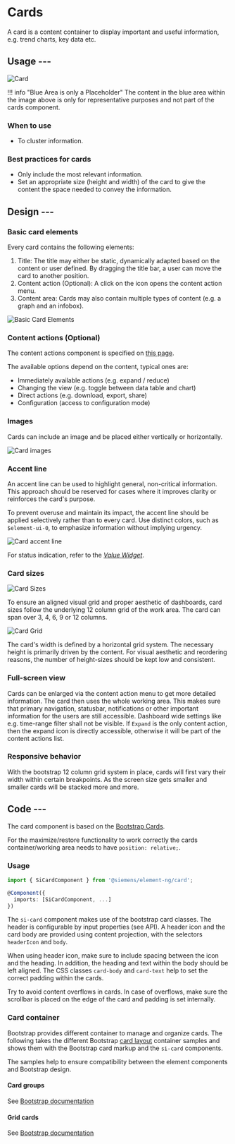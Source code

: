 # Cards

A card is a content container to display important and useful information, e.g. trend charts, key data etc.

## Usage ---

![Card](images/card.png)

!!! info "Blue Area is only a Placeholder"
    The content in the blue area within the image above is only for representative purposes and not part of the cards component.

### When to use

- To cluster information.

### Best practices for cards

- Only include the most relevant information.
- Set an appropriate size (height and width) of the card to give the content the space needed to convey the information.

## Design ---

### Basic card elements

Every card contains the following elements:

1. Title: The title may either be static, dynamically adapted based on the content or user defined.
By dragging the title bar, a user can move the card to another position.
2. Content action (Optional): A click on the icon opens the content action menu.
3. Content area: Cards may also contain multiple types of content (e.g. a graph and an infobox).

![Basic Card Elements](images/card-usage-construction.png)

### Content actions (Optional)

The content actions component is specified on [this page](../buttons-menus/content-actions.md).

The available options depend on the content, typical ones are:

- Immediately available actions (e.g. expand / reduce)
- Changing the view (e.g. toggle between data table and chart)
- Direct actions (e.g. download, export, share)
- Configuration (access to configuration mode)

### Images

Cards can include an image and be placed either vertically or horizontally.

![Card images](images/card-image.png)

### Accent line

An accent line can be used to highlight general, non-critical information.
This approach should be reserved for cases where it improves clarity or reinforces the card's purpose.

To prevent overuse and maintain its impact, the accent line should be applied selectively rather than to every card.
Use distinct colors, such as `$element-ui-0`, to emphasize information without implying urgency.

![Card accent line](images/card-accent-line.png)

For status indication, refer to the [*Value Widget*](../dashboards/value-widget.md).

### Card sizes

![Card Sizes](images/card-usage-sizes.png)

To ensure an aligned visual grid and proper aesthetic of dashboards, card sizes follow the underlying 12 column grid of the work area.
The card can span over 3, 4, 6, 9 or 12 columns.

![Card Grid](images/card-usage-grid.png)

The card's width is defined by a horizontal grid system. The necessary height is primarily driven by the content.
For visual aesthetic and reordering reasons, the number of height-sizes should be kept low and consistent.

### Full-screen view

Cards can be enlarged via the content action menu to get more detailed information. The card then uses the whole working area.
This makes sure that primary navigation, statusbar, notifications or other important information for the users are still accessible.
Dashboard wide settings like e.g. time-range filter shall not be visible. If `Expand` is the only content action, then the expand icon
is directly accessible, otherwise it will be part of the content actions list.

### Responsive behavior

With the bootstrap 12 column grid system in place, cards will first vary their width within certain breakpoints. As the screen size gets smaller and smaller cards will be stacked more and more.

## Code ---

The card component is based on the [Bootstrap Cards](https://getbootstrap.com/docs/5.1/components/card/).

For the maximize/restore functionality to work correctly the cards container/working area needs to have `position: relative;`.

### Usage

```ts
import { SiCardComponent } from '@siemens/element-ng/card';

@Component({
  imports: [SiCardComponent, ...]
})
```

The `si-card` component makes use of the bootstrap card classes. The header
is configurable by input properties (see API). A header icon and the card body are
provided using content projection, with the selectors `headerIcon` and `body`.

When using header icon, make sure to include spacing between the icon and the heading. In
addition, the heading and text within the body should be left aligned. The CSS classes
`card-body` and `card-text` help to set the correct padding within the cards.

Try to avoid content overflows in cards. In case of overflows, make sure the scrollbar
is placed on the edge of the card and padding is set internally.

<si-docs-component example="si-card/si-card" height="300"></si-docs-component>

<si-docs-api component="SiCardComponent"></si-docs-api>

### Card container

Bootstrap provides different container to manage and organize cards. The following takes the different
Bootstrap [card layout](https://getbootstrap.com/docs/5.1/components/card/#card-layout) container samples
and shows them with the Bootstrap card markup and the `si-card` components.

The samples help to ensure compatibility between the element components and Bootstrap design.

#### Card groups

See [Bootstrap documentation](https://getbootstrap.com/docs/5.1/components/card/#card-groups)

<si-docs-component example="si-card/bootstrap-card-group" height="500"></si-docs-component>

#### Grid cards

See [Bootstrap documentation](https://getbootstrap.com/docs/5.1/components/card/#grid-cards)

<si-docs-component example="si-card/bootstrap-card-grid" height="700"></si-docs-component>

<si-docs-types></si-docs-types>
